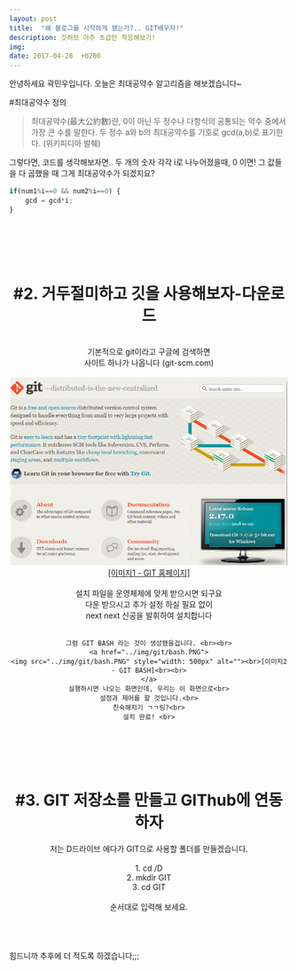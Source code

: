 ```yaml
---
layout: post
title:  "왜 블로그를 시작하게 됐는가?.. GIT배우자!"
description: 깃허브 아주 초급만 적응해보기!
img:
date: 2017-04-28  +0200
---
```


안녕하세요 곽민우입니다.
오늘은 최대공약수 알고리즘을 해보겠습니다~



#최대공약수 정의
>최대공약수(最大公約數)란, 0이 아닌 두 정수나 다항식의 공통되는 약수 중에서 가장 큰 수를 말한다. 두 정수 a와 b의 최대공약수를 기호로 gcd(a,b)로 표기한다. (위키피디아 발췌)

그렇다면, 코드를 생각해보자면..
두 개의 숫자 각각
i로 나누어졌을때, 0 이면!
그 값들을 다 곱했을 때 그게 최대공약수가 되겠지요?

```javascript
if(num1%i==0 && num2%i==0) {
	gcd = gcd*i;
}
```
<br>
<br>
<br>
<br>

<div align="center">
    <H1> #2. 거두절미하고 깃을 사용해보자-다운로드 </H1><br>
    기본적으로 git이라고 구글에 검색하면<br>
    사이트 하나가 나옵니다 (git-scm.com)<br><br>
    <a href="../img/git/캡처.PNG">
    <img src="../img/git/캡처.PNG" style="width: 500px" alt="../img/git/캡처.PNG"><br>[이미지1 - GIT 홈페이지]<br><br>
    </a>
    설치 파일을 운영체제에 맞게 받으시면 되구요<br>
    다운 받으시고 추가 설정 하실 필요 없이<br>
    next next 신공을 발휘하여 설치합니다<br><br>
    
    그럼 GIT BASH 라는 것이 생성됐을겁니다. <br><br>
    <a href="../img/git/bash.PNG">
    <img src="../img/git/bash.PNG" style="width: 500px" alt=""><br>[이미지2 - GIT BASH]<br><br>
    </a>
    실행하시면 나오는 화면인데, 우리는 이 화면으로<br>
    설정과 제어를 할 것입니다.<br>
    친숙해지기 ㄱㄱ링?<br>
    설치 완료! <br>
</div>
<br>
<br>
<br>
<br>


<div align = "center">
 <H1> #3. GIT 저장소를 만들고 GIThub에 연동하자 </H1>
 저는 D드라이브 에다가 GIT으로 사용할 폴더를 만들겠습니다. <br> <br>
 1. cd /D <br>
 2. mkdir GIT <br>
 3. cd GIT <br> <br>
 순서대로 입력해 보세요.
</div>
<br>
<br>
<br>
<br>
힘드니까 추후에 더 적도록 하겠습니다;;;


<div>

